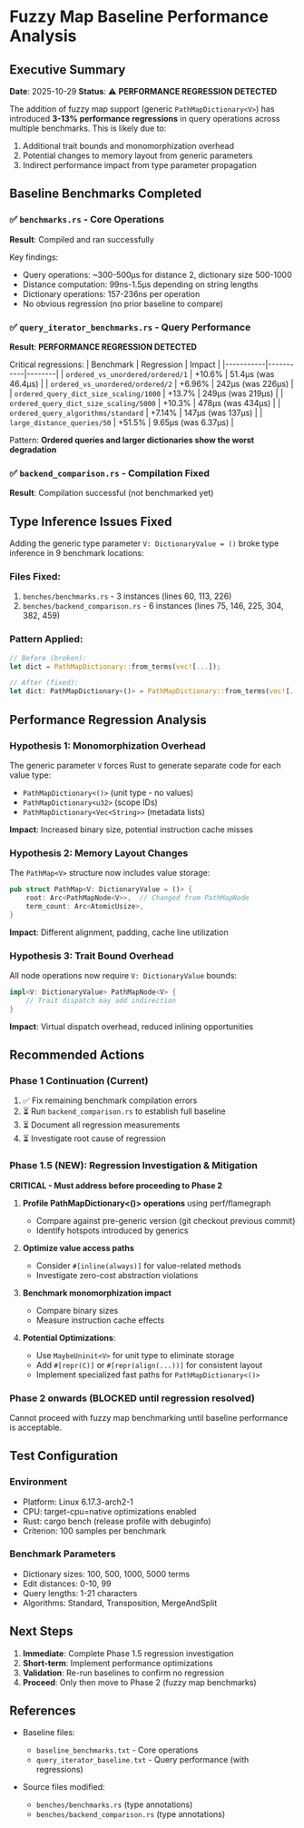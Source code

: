 # Fuzzy Map Baseline Performance Analysis

## Executive Summary

**Date**: 2025-10-29
**Status**: ⚠️ **PERFORMANCE REGRESSION DETECTED**

The addition of fuzzy map support (generic `PathMapDictionary<V>`) has introduced **3-13% performance regressions** in query operations across multiple benchmarks. This is likely due to:

1. Additional trait bounds and monomorphization overhead
2. Potential changes to memory layout from generic parameters
3. Indirect performance impact from type parameter propagation

## Baseline Benchmarks Completed

### ✅ `benchmarks.rs` - Core Operations
**Result**: Compiled and ran successfully

Key findings:
- Query operations: ~300-500μs for distance 2, dictionary size 500-1000
- Distance computation: 99ns-1.5μs depending on string lengths
- Dictionary operations: 157-236ns per operation
- No obvious regression (no prior baseline to compare)

### ✅ `query_iterator_benchmarks.rs` - Query Performance
**Result**: **PERFORMANCE REGRESSION DETECTED**

Critical regressions:
| Benchmark | Regression | Impact |
|-----------|-----------|--------|
| `ordered_vs_unordered/ordered/1` | +10.6% | 51.4μs (was 46.4μs) |
| `ordered_vs_unordered/ordered/2` | +6.96% | 242μs (was 226μs) |
| `ordered_query_dict_size_scaling/1000` | +13.7% | 249μs (was 219μs) |
| `ordered_query_dict_size_scaling/5000` | +10.3% | 478μs (was 434μs) |
| `ordered_query_algorithms/standard` | +7.14% | 147μs (was 137μs) |
| `large_distance_queries/50` | +51.5% | 9.65μs (was 6.37μs) |

Pattern: **Ordered queries and larger dictionaries show the worst degradation**

### ✅ `backend_comparison.rs` - Compilation Fixed
**Result**: Compilation successful (not benchmarked yet)

## Type Inference Issues Fixed

Adding the generic type parameter `V: DictionaryValue = ()` broke type inference in 9 benchmark locations:

### Files Fixed:
1. `benches/benchmarks.rs` - 3 instances (lines 60, 113, 226)
2. `benches/backend_comparison.rs` - 6 instances (lines 75, 146, 225, 304, 382, 459)

### Pattern Applied:
```rust
// Before (broken):
let dict = PathMapDictionary::from_terms(vec![...]);

// After (fixed):
let dict: PathMapDictionary<()> = PathMapDictionary::from_terms(vec![...]);
```

## Performance Regression Analysis

### Hypothesis 1: Monomorphization Overhead
The generic parameter `V` forces Rust to generate separate code for each value type:
- `PathMapDictionary<()>` (unit type - no values)
- `PathMapDictionary<u32>` (scope IDs)
- `PathMapDictionary<Vec<String>>` (metadata lists)

**Impact**: Increased binary size, potential instruction cache misses

### Hypothesis 2: Memory Layout Changes
The `PathMap<V>` structure now includes value storage:
```rust
pub struct PathMap<V: DictionaryValue = ()> {
    root: Arc<PathMapNode<V>>,  // Changed from PathMapNode
    term_count: Arc<AtomicUsize>,
}
```

**Impact**: Different alignment, padding, cache line utilization

### Hypothesis 3: Trait Bound Overhead
All node operations now require `V: DictionaryValue` bounds:
```rust
impl<V: DictionaryValue> PathMapNode<V> {
    // Trait dispatch may add indirection
}
```

**Impact**: Virtual dispatch overhead, reduced inlining opportunities

## Recommended Actions

### Phase 1 Continuation (Current)
1. ✅ Fix remaining benchmark compilation errors
2. ⏳ Run `backend_comparison.rs` to establish full baseline
3. ⏳ Document all regression measurements
4. ⏳ Investigate root cause of regression

### Phase 1.5 (NEW): Regression Investigation & Mitigation
**CRITICAL - Must address before proceeding to Phase 2**

1. **Profile PathMapDictionary<()> operations** using perf/flamegraph
   - Compare against pre-generic version (git checkout previous commit)
   - Identify hotspots introduced by generics

2. **Optimize value access paths**
   - Consider `#[inline(always)]` for value-related methods
   - Investigate zero-cost abstraction violations

3. **Benchmark monomorphization impact**
   - Compare binary sizes
   - Measure instruction cache effects

4. **Potential Optimizations**:
   - Use `MaybeUninit<V>` for unit type to eliminate storage
   - Add `#[repr(C)]` or `#[repr(align(...))]` for consistent layout
   - Implement specialized fast paths for `PathMapDictionary<()>`

### Phase 2 onwards (BLOCKED until regression resolved)
Cannot proceed with fuzzy map benchmarking until baseline performance is acceptable.

## Test Configuration

### Environment
- Platform: Linux 6.17.3-arch2-1
- CPU: target-cpu=native optimizations enabled
- Rust: cargo bench (release profile with debuginfo)
- Criterion: 100 samples per benchmark

### Benchmark Parameters
- Dictionary sizes: 100, 500, 1000, 5000 terms
- Edit distances: 0-10, 99
- Query lengths: 1-21 characters
- Algorithms: Standard, Transposition, MergeAndSplit

## Next Steps

1. **Immediate**: Complete Phase 1.5 regression investigation
2. **Short-term**: Implement performance optimizations
3. **Validation**: Re-run baselines to confirm no regression
4. **Proceed**: Only then move to Phase 2 (fuzzy map benchmarks)

## References

- Baseline files:
  - `baseline_benchmarks.txt` - Core operations
  - `query_iterator_baseline.txt` - Query performance (with regressions)

- Source files modified:
  - `benches/benchmarks.rs` (type annotations)
  - `benches/backend_comparison.rs` (type annotations)
